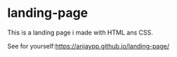 # landing-page

This is a landing page i made with HTML ans CSS.

See for yourself:https://anjaypp.github.io/landing-page/
